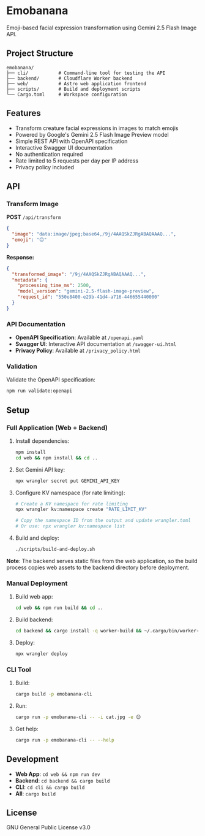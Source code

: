# Emobanana

Emoji-based facial expression transformation using Gemini 2.5 Flash Image API.

## Project Structure

```
emobanana/
├── cli/           # Command-line tool for testing the API
├── backend/       # Cloudflare Worker backend
├── web/           # Astro web application frontend
├── scripts/       # Build and deployment scripts
└── Cargo.toml     # Workspace configuration
```

## Features

- Transform creature facial expressions in images to match emojis
- Powered by Google's Gemini 2.5 Flash Image Preview model
- Simple REST API with OpenAPI specification
- Interactive Swagger UI documentation
- No authentication required
- Rate limited to 5 requests per day per IP address
- Privacy policy included

## API

### Transform Image

**POST** `/api/transform`

```json
{
  "image": "data:image/jpeg;base64,/9j/4AAQSkZJRgABAQAAAQ...",
  "emoji": "😊"
}
```

**Response:**
```json
{
  "transformed_image": "/9j/4AAQSkZJRgABAQAAAQ...",
  "metadata": {
    "processing_time_ms": 2500,
    "model_version": "gemini-2.5-flash-image-preview",
    "request_id": "550e8400-e29b-41d4-a716-446655440000"
  }
}
```

### API Documentation

- **OpenAPI Specification**: Available at `/openapi.yaml`
- **Swagger UI**: Interactive API documentation at `/swagger-ui.html`
- **Privacy Policy**: Available at `/privacy_policy.html`

### Validation

Validate the OpenAPI specification:
```bash
npm run validate:openapi
```

## Setup

### Full Application (Web + Backend)

1. Install dependencies:
   ```bash
   npm install
   cd web && npm install && cd ..
   ```

2. Set Gemini API key:
   ```bash
   npx wrangler secret put GEMINI_API_KEY
   ```

3. Configure KV namespace (for rate limiting):
   ```bash
   # Create a KV namespace for rate limiting
   npx wrangler kv:namespace create "RATE_LIMIT_KV"

   # Copy the namespace ID from the output and update wrangler.toml
   # Or use: npx wrangler kv:namespace list
   ```

4. Build and deploy:
   ```bash
   ./scripts/build-and-deploy.sh
   ```

**Note**: The backend serves static files from the web application, so the build process copies web assets to the backend directory before deployment.

### Manual Deployment

1. Build web app:
   ```bash
   cd web && npm run build && cd ..
   ```

2. Build backend:
   ```bash
   cd backend && cargo install -q worker-build && ~/.cargo/bin/worker-build --release --no-opt && cd ..
   ```

3. Deploy:
   ```bash
   npx wrangler deploy
   ```

### CLI Tool

1. Build:
   ```bash
   cargo build -p emobanana-cli
   ```

2. Run:
   ```bash
   cargo run -p emobanana-cli -- -i cat.jpg -e 😊
   ```

3. Get help:
   ```bash
   cargo run -p emobanana-cli -- --help
   ```

## Development

- **Web App**: `cd web && npm run dev`
- **Backend**: `cd backend && cargo build`
- **CLI**: `cd cli && cargo build`
- **All**: `cargo build`

## License

GNU General Public License v3.0

